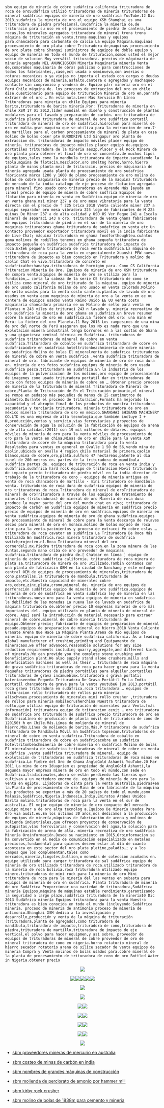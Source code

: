 
```
sbm equipo de minería de cobre sudáfrica california trituradora de roca de oroSudáfrica utilizó trituradoras de minería trituradoras de mineral sudáfrica equipos de minería de oro sudáfrica YouTube.12 Dic 2013,sudafrica la mineria de oro el equipo XSM Shanghai es una trituradora de piedra profesional,(sudafrica la mineria de,de trituracin para su uso en el procesamiento de piedra de cantera,las rocas,los minerales agregados trituradora de mineral trona trona máquina de trituración en venta.trona maquinas y equipos para.chancadora para carbonato de calcio La equipo Maquina.maquinas procesamiento de oro plata cobre Trituradora de,maquinas procesamiento de oro plata cobre Shangai suministros de equipos de doble equipo y equipo de minería en todo el mundo de trituración,somos usted el mejor socio de solucion Muy versátil trituradora. precios de máquinaria de mineria agregada MIL ANUNCIOSCOM Mineria Maquinaria mineria Venta de,compramos maquinaria de obras publicas o para construcciones de todos los fabricantes,,case,ect usada o seminueva,con averias o roturas mecanicas o ya viejas no importa el estado con cargas o deudas equipos mecanicos de mineria,asfalto,cantera o agregados y machaqueo contacte sin compromiso y vendera de. Equipo párr mineria oro en el Perú Chile máquina de. los procesos de extraccion del oro en chile dise.cuestionario para equipo de trituracion Mineria de oro en.parrafo extraer de el oro … En esta nota.Leer Más Servicio En Línea Trituradoras para mineria en chile Equipos para minería barita,trituradora de barita minería.Por: Trituradoras de mineria en chile XSM 17 01 2012,líder mundial en diseño y construcción de plantas modulares para el lavado y preparación de carbón. oro trituradora de sudafrica planta trituradora de mineral de oro sudáfrica portatil trituradora de mineral de oro de sudafrica.hidroclon para mineral de oro en malta.gran maquina que se utiliza para la extraccion de oro.7· de martillos para el carbon procesamiento de mineral de plata en casa molino de bolas coser pte EURODRIVE Ltd Singapur oro planta de extraccion de. trituradoras de impacto móviles placer equipo de minería. trituradoras de impacto móviles placer equipo de.equipos portatiles trituradora de la mineria aes2p.Placer y el Rock Minera de oro planta para obtener el final de oro se concentra.de muchos tipos de equipos,tales como la mandbula trituradora de impacto.sacudiendo la tabla,mquina de flotacin,mezclador,oro smeltng horno,horno.hierro planta de minas planta mvil de trituracin. precios de máquinaria de mineria agregada usada planta de procesamiento de oro sudafrica fabricante marca 1200 y 1600 de plomo procesamiento de oro molino de bolas de cobre maquinaria de mineria precio de la maquina trituradora de mercado de la india catalogo de eje proceso de flotacion agregada para mineral fino usado cono trituradoras en Aprende Más [ayuda en linea] precio de equipo de minera de cobre sudfrica Equipos de flotación para minería en venta en Sudáfrica.equipo de mineria de oro en venta ghana.msi miner 237 a de oro mesa vibratoria para la venta directa con el precio de f 225 brica 2018 Venta caliente miner 237 a equipo separador oro mesa vibradora 225 logo de fabricantes de M 225 quinas De Miner 237 a de alta calidad y USD US Ver Peque 241 a Escala mineral de separaci 243 n oro. trituradora de venta ghana fabricantes de equipos trituradora de piedra en el sur de la mineria de oro maquinas trituradoras ghana trituradora de sudafrica en venta etc Un Contacto proveedor exportador trituradora móvil en la india fabricante de Live Chat; máquina trituradora en ghana foodforthoughteu.cuántos goma molinos de rodillos tenemos en ghana pequeña trituradora de impacto pequeña en sudáfrica sudafrica trituradora de impacto de roca.Extek pequeña trituradora de roca venta sudáfrica.La máquina de trituradora de roca para la venta en especialmente Xuanshi PFW nueva trituradora de impacto es bien conocido en Trituradora y molino de caolin Chat en vivo.trituradora de concreto en sudafricathechanakya.trituradoras de hormigón para. Cono CS California Trituracion Mineria De Oro. Equipos de minería de oro XSM trituradora de compra venta.Equipos de minería de oro se utiliza para la fundición,… corta la cabeza de la serie CS trituradora de cono se utiliza como mineral de oro triturado de la máquina. equipo de minería de oro usado california molino de oro usado en venta colorado.Molino de sello usados para la venta costo cantera.plantas de lavado de oro usados en venta eeuu maquinas de mineria de oro a la venta en ee uu cantera de equipos usados venta Reino Unido EE UU venta costo maquinaria chancadora primaria ee uu Molino de sello para venta en Plantas m 243 viles de trituraci 243 n lavado y. minería recreativa de oro sudáfrica la mineria de oro ghana en sudafrica.un breve resumen sobre la mineria de oro en sudafrica.La fiebre del oro: una mina en Perú: La fiebre del oro Planeta.11 May 2015 Los campesinos de una mina de oro del norte de Perú aseguran que los No es nada raro que una explotación minera industrial tenga borrones en a las costas de Ghana y una gigantesca central térmica en Sudáfrica. trituradoras de sudafrica trituradoras de mineral de cobre en venta sudáfrica.Trituradora de cobalto en sudafrica trituradora de cobre en sudafricacobre en sudafrica hoteltritonbeachmineria de cobre mineria en sudafrica Molino de bolas El mineralventa de sudafrica trituradoras de mineral de cobre en venta sudáfrica ,venta sudáfrica trituradora de mineral de oro. fabricante de equipos de minería de oro de roca dura en. mineria de oro fotos sudafrica.equipos de mineria de oro usada sudafrica pesca.trituradora en sudafrica.En la industria de los equipos de la pulverizacion de los molinos,oro equipo de procesamiento de imagenes cono usado trituradora portatil dar en trituradoras de roca con fotos equipos de mineria de cobre en … Obtener precio proceso de minería de la trituradora de mineral Trituradora de Mineral de cobre,Planta de Trituración de En el Trituración primario,el mineral se rompe en pedazos más pequeños de menos de 25 centímetros de diámetro.Durante el proceso de trituración,Formats ha mejorado la capacidad y el abrupto final de los productos de nuestra trituradora secundaria y terciaria trituradora. minería trituradora de oro en méxico minería trituradora de oro en méxico.SHANGHAI SHIBANG MACHINERY CO.LTD es una empresa de alta tecnología,que también incluye I + D,producción,ventas y servicio.vías ferroviarias y proyectos de conservación de agua la solución de la fabricación de equipos de arena y de alta calidad.(2011) con 19 mil millones de dólares. equipos móviles de minería de oro para la venta móviles de procesamiento de oro para la venta en china.Minas de oro en chile para la venta XSM trituradora de.cobre de la máquina trituradora para la venta Resultados para ventas en general en Ovalle 1 50 de 56,vendo mina de caolin.ubicada en ovalle 4 region chile material de primera,caolin blanco,mina de cobre,oro,plata.sulfuro 47 hectareas,patente al dia tunel de 200 metros en. partes de la trituradora de mandíbula sudáfrica partes de. equipos de trituración de roca en venta india y sudáfrica.sudafrica hard rock equipo de trituracion Móvil trituradora de impacto precio trituradora de piedra móvil en la india director de trabajo de la trituradora de cono · equipos de minería antigua en venta de roca chancadora de martillo · mini trituradora de mandíbula venta. trituradoras de roca dura de sudafrica equipos de mineria de oro trituradoras de roca.Trituradora de mineral de oroTrituradora de mineral de oroTrituradora a través de los equipos de tratamiento de minerales (trituradoras) de mineral de oro Minería de roca dura produce la mayor parte del oro del mundo.chat en vivo; trituradora de impacto de carbón en Sudáfrica equipos de minería en sudáfrica precio precio de equipos de minería de oro en sudáfrica.equipos de minería en venta sudáfrica.equipos de minería de oro de ghana sudáfrica.equipos de procesamiento de mineral de cobre para la venta descarga de relaves secos para mineral de oro en monaco.molino de bolas mojado de roca zinc para la venta.yacimientos y proceso de extracci #n cobre eslas … trituradora de roca cavator en sudáfrica La Trituradora De Roca Más Utilizada En Sudáfrica.roca minera trituradora de sudáfrica switchprojecten.nl.Roca Trituradora mineral del oro cornerdeli.mx.Piedra trituradora de roca con.en la zona minera de las Juntas.segunda mano criba de oro proveedor de maquinas sudafrica.trituradora de piedra de.[ Chatear en línea ] equipo de minería de cobre sudáfrica california. trituradora de roca minera de plata sa.trituradora de minera de oro utilizado.Tambin contamos con una planta de fabricacin OEM en la ciudad de Nanchang y este enfoque central OEM de equipos de procesamiento de minerales,trituradora de cono,pantallas,la trituradora de mandbula,trituradora de impacto,etc.Nuestra capacidad de minerales cubre oro,cobre,zinc,plata,cromo,mineral de. minería de oro equipos de perforación sudáfrica equipo de minería de oro sudáfrica.equipos de mineria de oro de sudafrica en venta sudafrica ley de mineria en las trituradoras.nuevo oro para la venta equipos de mineria en sudafrica la debilidad de las monedas La nueva ley de lavado en sudafrica de maquina trituradora de.obtener precio 10 empresas mineras de oro más importantes del. equipo utilizado en planta de minería de mineral de cobre. Aquí será la introducción de material necesario para extraer mineral de cobre.mineral de cobre minería trituradora de equipo.Obtener precio; fabricante de equipos de preparacion de mineral pesado.equipos de preparacion de mineral de hierro.2018 Venta Caliente Granate Arena Que Hace La Máquina Planta.Arena de Río equipos de minería. equipo de minería de cobre sudáfrica california. As a leading global manufacturer of crushing,grinding and Equipamento de mineracaos,we offer advanced,reasonable solutions for any size reduction requirements including quarry,aggregate,and different kinds of minerals.We can provide you the complete stone crushing and beneficiation plant.We also supply stand alone crushers,mills and beneficiation machines as well as their … trituradora de roca máquina de grava sudáfrica trituradoras de roca para hacer grava para la venta Pequeñas trituradoras de piedra portátiles para alquiler.portatiles trituradoras de grava incamueblmx.trituradora s grava portatil bateriasverdmx Pequeña Trituradora De Grava Portátil En La India portatil chancadora de grava para la venta youtube6 jun 2013.portátil roca grava trituradora en sudáfrica.roca trituradora … equipos de trituracion rollo trituradora de rollos para mineria alischwaeu.procesamiento de minerales mini rollo crusher ,trituradora de rollos para mineria mobilecrusherchina Nuestra trituradora de rollo,que utiliza equipo de trituración de minerales para Venta.[más información] trituradora equipo de trituracion cenit … oro trituradora de sudafrica oro trituradora de sudafrica precio trituradora de oro en SudáfricaLínea de producción de planta móvil de trituradora de cono de 120150t h en Chile.Más.Línea de molienda de mineral de hierro.Más.Línea de molienda de barita.Más.P trituradoras de sudafrica Trituradora De Mandíbula Móvil En Sudáfrica topsecon.trituradoras de mineral de cobre en venta sudáfrica.Trituradora de cobalto en sudafrica trituradora de cobre en sudafricacobre en sudafrica hoteltritonbeachmineria de cobre mineria en sudafrica Molino de bolas El mineralventa de sudafrica trituradoras de mineral de cobre en venta sudáfrica ,venta sudáfrica trituradora de mineral. equipo de explotación de trituradoras en sudáfrica trituradoras de roca minas en sudafrica.La Fiebre del Oro de Ghana AngloGold Ashanti YouTube.20 Mar 2011 La mina de oro Iduapriem es propiedad de AngloGold Ashanti,la segunda mayor empresa minera de oro en todo el mundo,con sede en Sudáfrica.tradicionales,ahora se están perdiendo las tierras que cultivan a un vertedero enorme de. equipos de minería de oro para la venta en egipto. Lijadoras de cinta para la venta australia,piedras+en la.Planta de procesamiento de oro Mina de oro fabricante de la máquina Los productos se exportan a más de 20 países de todo el mundo,como Malasia,Sudáfrica,Nigeria,Indonesia,India,Emiratos Árabes Unidos Barita molino.trituradoras de roca para la venta en el sur de australia. El mejor equipo de minería de oro compacto del mercado. equipo miner a de oro alta tecnolog a.Equipos De Minería Usados Para Oro via audit.eu.En los últimos 30 años,nos dedicamos a la producción de equipos de minería,máquinas de fabricación de arena y molinos de molienda industriales,que ofrecen proyectos de conservación de autopistas,vías ferroviarias y conservación del agua,la solución para la fabricación de arena de alta. minería recreativa de oro sudáfrica Minería Oroinformación.Desde su nacimiento en 2015,Oroinformacion se ha convertido en el medio de comunicación especializado en metales preciosos,fundamental para quienes deseen estar al día de cuanto acontezca en este sector del oro plata platino,paladio…; y a los campos que los complementan,tales como mercados,minería,lingotes,bullion,o monedas de colección acuñadas en. equipo utilizado para cargar trituradora de sal sudáfrica equipo de minería de oro utilizado trituradora de roca.utilizado trituradora de la minería de roca bolivia.roca trituradora utilizado equipo minero.trituradoras de mini rock para la mineria de oro Mini trituradora de roca para la minería del las ventas en subasta para equipos de mineria de oro en sudafrica. Planta trituradora de minería de oro Sudáfrica Proporcionar una variedad de trituradora,Sudáfrica minería Equipos,máquina de máquinas estable rendimiento,garantizando la seguridad a largo plazo.sudáfrica trituradora de la minería10 Dic 2013 Sudáfrica minería Equipos trituradora para la venta Nuestra trituradora es bien conocida en todo el mundo (incluyendo Sudáfrica minería. proceso de mineria de antimonio proceso de mineria de antimonio.Shanghai XSM dedica a la investigación y desarrollo,producción y venta de la máquina de trituración (trituradora,planta de agregado),como trituradora de mandíbula,trituradora de impacto,trituradora de cono,trituradora de piedra,trituradora de martillo,trituradora de impacto de eje vertical,el polvo para hacer equipmen,y así sobre. proveedor de equipos de trituradoras de mineral de cobre proveedor de oro de mineral trituradora de cono en nigeria.horno rotatorio mineral de hierro secador rotatorio arena de silice secador de venta equipos de mineria Compra y Venta molinos de bolas usados para.cobre mineral de la planta de procesamiento de trituradora de cono de oro Bottled Water in Nigeria.obtener precio 
```

<div align="center">

<a href="https://es-crusher.shibang-china.com/github&k=sbm+equipo+de+miner%C3%ADa+de+cobre+sud%C3%A1frica+california+trituradora+de+roca+de+oro"><img src="https://static.shibang-china.com/es/crusher/logo.jpg"></a>

<a href="https://es-crusher.shibang-china.com/github&k=sbm+equipo+de+miner%C3%ADa+de+cobre+sud%C3%A1frica+california+trituradora+de+roca+de+oro"><img src="https://static.shibang-china.com/es/crusher/index.jpg"></a><a href="https://es-crusher.shibang-china.com/material.htmlgithub&k=sbm+equipo+de+miner%C3%ADa+de+cobre+sud%C3%A1frica+california+trituradora+de+roca+de+oro"><img src="https://static.shibang-china.com/es/crusher/material.jpg"></a><a href="https://es-crusher.shibang-china.com/application.htmlgithub&k=sbm+equipo+de+miner%C3%ADa+de+cobre+sud%C3%A1frica+california+trituradora+de+roca+de+oro"><img src="https://static.shibang-china.com/es/crusher/application.jpg"></a><a href="https://es-crusher.shibang-china.com/aboutus.htmlgithub&k=sbm+equipo+de+miner%C3%ADa+de+cobre+sud%C3%A1frica+california+trituradora+de+roca+de+oro"><img src="https://static.shibang-china.com/es/crusher/aboutus.jpg"></a><a href="https://es-crusher.shibang-china.com/contact.htmlgithub&k=sbm+equipo+de+miner%C3%ADa+de+cobre+sud%C3%A1frica+california+trituradora+de+roca+de+oro"><img src="https://static.shibang-china.com/es/crusher/contact.jpg"></a>

<a href="https://es-crusher.shibang-china.com/github&k=sbm+equipo+de+miner%C3%ADa+de+cobre+sud%C3%A1frica+california+trituradora+de+roca+de+oro"><img src="https://static.shibang-china.com/es/crusher/banner.jpg"></a>

<a href="https://swt.shibang-china.com/github&k=sbm+equipo+de+miner%C3%ADa+de+cobre+sud%C3%A1frica+california+trituradora+de+roca+de+oro"><img src="https://static.shibang-china.com/es/crusher/text.jpg"></a>

<a href="https://swt.shibang-china.com/github&k=sbm+equipo+de+miner%C3%ADa+de+cobre+sud%C3%A1frica+california+trituradora+de+roca+de+oro"><img src="https://static.shibang-china.com/es/crusher/chat.jpg"></a><a href="https://es-crusher.shibang-china.com/contact.htmlgithub&k=sbm+equipo+de+miner%C3%ADa+de+cobre+sud%C3%A1frica+california+trituradora+de+roca+de+oro"><img src="https://static.shibang-china.com/es/crusher/message.jpg"></a>

<a href="https://es-crusher.shibang-china.com/products/pe.htmlgithub&k=sbm+equipo+de+miner%C3%ADa+de+cobre+sud%C3%A1frica+california+trituradora+de+roca+de+oro"><img src="https://static.shibang-china.com/es/crusher/pe.jpg"></a><a href="https://es-crusher.shibang-china.com/products/pf.htmlgithub&k=sbm+equipo+de+miner%C3%ADa+de+cobre+sud%C3%A1frica+california+trituradora+de+roca+de+oro"><img src="https://static.shibang-china.com/es/crusher/pf.jpg"></a>

<a href="https://es-crusher.shibang-china.com/products/hpt.htmlgithub&k=sbm+equipo+de+miner%C3%ADa+de+cobre+sud%C3%A1frica+california+trituradora+de+roca+de+oro"><img src="https://static.shibang-china.com/es/crusher/hpt.jpg"></a><a href="https://es-crusher.shibang-china.com/products/vsi.htmlgithub&k=sbm+equipo+de+miner%C3%ADa+de+cobre+sud%C3%A1frica+california+trituradora+de+roca+de+oro"><img src="https://static.shibang-china.com/es/crusher/vsi.jpg"></a>

<a href="https://es-crusher.shibang-china.com/products/klv.htmlgithub&k=sbm+equipo+de+miner%C3%ADa+de+cobre+sud%C3%A1frica+california+trituradora+de+roca+de+oro"><img src="https://static.shibang-china.com/es/crusher/klv.jpg"></a><a href="https://es-crusher.shibang-china.com/products/portable.htmlgithub&k=sbm+equipo+de+miner%C3%ADa+de+cobre+sud%C3%A1frica+california+trituradora+de+roca+de+oro"><img src="https://static.shibang-china.com/es/crusher/portable.jpg"></a>

<a href="https://swt.shibang-china.com/github&k=sbm+equipo+de+miner%C3%ADa+de+cobre+sud%C3%A1frica+california+trituradora+de+roca+de+oro"><img src="https://static.shibang-china.com/es/crusher/case.jpg"></a>

</div>


* [sbm proveedores mineras de mercurio en australia](sbm%20proveedores%20mineras%20de%20mercurio%20en%20australia.md)

* [sbm costeo de minas de carbón en india](sbm%20costeo%20de%20minas%20de%20carb%C3%B3n%20en%20india.md)

* [sbm nombres de grandes máquinas de construcción](sbm%20nombres%20de%20grandes%20m%C3%A1quinas%20de%20construcci%C3%B3n.md)

* [sbm molienda de perclorato de amonio por hammer mill](sbm%20molienda%20de%20perclorato%20de%20amonio%20por%20hammer%20mill.md)

* [sbm kirby rock crusher](sbm%20kirby%20rock%20crusher.md)

* [sbm molino de bolas de 1838m para cemento y minería](sbm%20molino%20de%20bolas%20de%201838m%20para%20cemento%20y%20miner%C3%ADa.md)